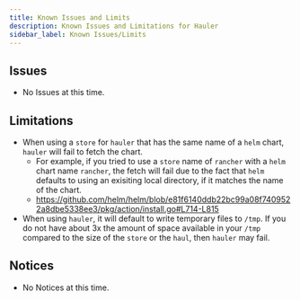 ```yaml
---
title: Known Issues and Limits
description: Known Issues and Limitations for Hauler
sidebar_label: Known Issues/Limits
---
```


## Issues

- No Issues at this time.

## Limitations

- When using a `store` for `hauler` that has the same name of a `helm` chart, `hauler` will fail to fetch the chart.
  - For example, if you tried to use a `store` name of `rancher` with a `helm` chart name `rancher`, the fetch will fail due to the fact that `helm` defaults to using an exisiting local directory, if it matches the name of the chart.
  - https://github.com/helm/helm/blob/e81f6140ddb22bc99a08f7409522a8dbe5338ee3/pkg/action/install.go#L714-L815
- When using `hauler`, it will default to write temporary files to `/tmp`. If you do not have about 3x the amount of space available in your `/tmp` compared to the size of the `store` or the `haul`, then `hauler` may fail.

## Notices

- No Notices at this time.

